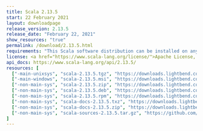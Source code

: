 ```yaml
---
title: Scala 2.13.5
start: 22 February 2021
layout: downloadpage
release_version: 2.13.5
release_date: "February 22, 2021"
show_resources: "true"
permalink: /download/2.13.5.html
requirements: "This Scala software distribution can be installed on any Unix-like or Windows system. It requires Java 8 or later, available <a href='https://www.java.com/'>here</a>."
license: <a href="https://www.scala-lang.org/license/">Apache License, Version 2.0</a>
api_docs: https://www.scala-lang.org/api/2.13.5/
resources: [
  ["-main-unixsys", "scala-2.13.5.tgz", "https://downloads.lightbend.com/scala/2.13.5/scala-2.13.5.tgz", "Mac OS X, Unix, Cygwin", "21.98M"],
  ["-main-windows", "scala-2.13.5.msi", "https://downloads.lightbend.com/scala/2.13.5/scala-2.13.5.msi", "Windows (msi installer)", "130.48M"],
  ["-non-main-sys", "scala-2.13.5.zip", "https://downloads.lightbend.com/scala/2.13.5/scala-2.13.5.zip", "Windows", "22.02M"],
  ["-non-main-sys", "scala-2.13.5.deb", "https://downloads.lightbend.com/scala/2.13.5/scala-2.13.5.deb", "Debian", "641.63M"],
  ["-non-main-sys", "scala-2.13.5.rpm", "https://downloads.lightbend.com/scala/2.13.5/scala-2.13.5.rpm", "RPM package", "130.73M"],
  ["-non-main-sys", "scala-docs-2.13.5.txz", "https://downloads.lightbend.com/scala/2.13.5/scala-docs-2.13.5.txz", "API docs", "57.73M"],
  ["-non-main-sys", "scala-docs-2.13.5.zip", "https://downloads.lightbend.com/scala/2.13.5/scala-docs-2.13.5.zip", "API docs", "111.89M"],
  ["-non-main-sys", "scala-sources-2.13.5.tar.gz", "https://github.com/scala/scala/archive/v2.13.5.tar.gz", "Sources", "8.0M"]
]
---
```

